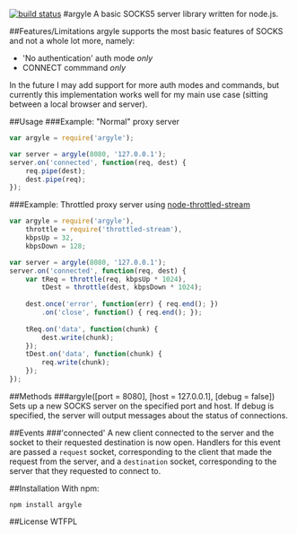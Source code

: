 [![build status](https://secure.travis-ci.org/tec27/node-argyle.png)](http://travis-ci.org/tec27/node-argyle)
#argyle
A basic SOCKS5 server library written for node.js.

##Features/Limitations
argyle supports the most basic features of SOCKS and not a whole lot more, namely:

- 'No authentication' auth mode *only*
- CONNECT commmand *only*

In the future I may add support for more auth modes and commands, but currently this implementation works well for my main use case (sitting between a local browser and server).

##Usage
###Example: "Normal" proxy server
```javascript
var argyle = require('argyle');

var server = argyle(8080, '127.0.0.1');
server.on('connected', function(req, dest) {
	req.pipe(dest);
	dest.pipe(req);
});
```

###Example: Throttled proxy server using [node-throttled-stream](https://github.com/tec27/node-throttled-stream)
```javascript
var argyle = require('argyle'),
	throttle = require('throttled-stream'),
	kbpsUp = 32,
	kbpsDown = 128;

var server = argyle(8080, '127.0.0.1');
server.on('connected', function(req, dest) {
	var tReq = throttle(req, kbpsUp * 1024),
		tDest = throttle(dest, kbpsDown * 1024);
	
	dest.once('error', function(err) { req.end(); })
		.on('close', function() { req.end(); });
	
	tReq.on('data', function(chunk) {
		dest.write(chunk);
	});
	tDest.on('data', function(chunk) {
		req.write(chunk);
	});
});
```

##Methods
###argyle([port = 8080], [host = 127.0.0.1], [debug = false])
Sets up a new SOCKS server on the specified port and host. If debug is specified, the server will output messages about the status of connections.

##Events
###'connected'
A new client connected to the server and the socket to their requested destination is now open. Handlers for this event are passed a `request` socket, corresponding to the client that made the request from the server, and a `destination` socket, corresponding to the server that they requested to connect to.

##Installation
With npm:

```
npm install argyle
```

##License
WTFPL

